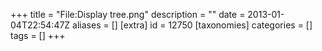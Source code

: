 +++
title = "File:Display tree.png"
description = ""
date = 2013-01-04T22:54:47Z
aliases = []
[extra]
id = 12750
[taxonomies]
categories = []
tags = []
+++


